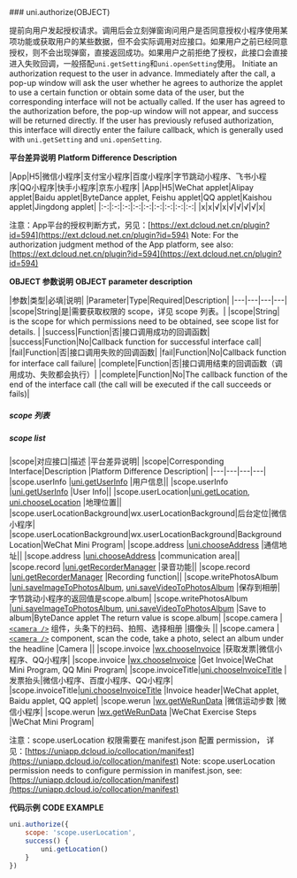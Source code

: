 <md-translatedByGoogle />
### uni.authorize(OBJECT)

提前向用户发起授权请求。调用后会立刻弹窗询问用户是否同意授权小程序使用某项功能或获取用户的某些数据，但不会实际调用对应接口。如果用户之前已经同意授权，则不会出现弹窗，直接返回成功。如果用户之前拒绝了授权，此接口会直接进入失败回调，一般搭配`uni.getSetting`和`uni.openSetting`使用。
Initiate an authorization request to the user in advance. Immediately after the call, a pop-up window will ask the user whether he agrees to authorize the applet to use a certain function or obtain some data of the user, but the corresponding interface will not be actually called. If the user has agreed to the authorization before, the pop-up window will not appear, and success will be returned directly. If the user has previously refused authorization, this interface will directly enter the failure callback, which is generally used with `uni.getSetting` and `uni.openSetting`.
 
**平台差异说明**
**Platform Difference Description**

|App|H5|微信小程序|支付宝小程序|百度小程序|字节跳动小程序、飞书小程序|QQ小程序|快手小程序|京东小程序|
|App|H5|WeChat applet|Alipay applet|Baidu applet|ByteDance applet, Feishu applet|QQ applet|Kaishou applet|Jingdong applet|
|:-:|:-:|:-:|:-:|:-:|:-:|:-:|:-:|:-:|
|x|x|√|x|√|√|√|√|x|

注意：App平台的授权判断方式，另见：[https://ext.dcloud.net.cn/plugin?id=594](https://ext.dcloud.net.cn/plugin?id=594)
Note: For the authorization judgment method of the App platform, see also: [https://ext.dcloud.net.cn/plugin?id=594](https://ext.dcloud.net.cn/plugin?id=594)

**OBJECT 参数说明**
**OBJECT parameter description**

|参数|类型|必填|说明|
|Parameter|Type|Required|Description|
|---|---|---|---|
|scope|String|是|需要获取权限的 scope，详见 scope 列表。|
|scope|String| is the scope for which permissions need to be obtained, see scope list for details. |
|success|Function|否|接口调用成功的回调函数|
|success|Function|No|Callback function for successful interface call|
|fail|Function|否|接口调用失败的回调函数|
|fail|Function|No|Callback function for interface call failure|
|complete|Function|否|接口调用结束的回调函数（调用成功、失败都会执行）|
|complete|Function|No|The callback function of the end of the interface call (the call will be executed if the call succeeds or fails)|

##### scope 列表
##### scope list

|scope|对应接口|描述	|平台差异说明|
|scope|Corresponding Interface|Description |Platform Difference Description|
|---|---|---|---|
|scope.userInfo	|[uni.getUserInfo](/api/plugins/login?id=getuserinfo)	|用户信息||
|scope.userInfo |[uni.getUserInfo](/api/plugins/login?id=getuserinfo) |User Info||
|scope.userLocation|[uni.getLocation](/api/location/location?id=getlocation), [uni.chooseLocation](/api/location/location?id=chooselocation)	|地理位置||
|scope.userLocationBackground|wx.userLocationBackground|后台定位|微信小程序|
|scope.userLocationBackground|wx.userLocationBackground|Background Location|WeChat Mini Program|
|scope.address	|[uni.chooseAddress](/api/other/choose-address)	|通信地址||
|scope.address |[uni.chooseAddress](/api/other/choose-address) |communication area||
|scope.record	|[uni.getRecorderManager](/api/media/record-manager?id=getrecordermanager)	|录音功能||
|scope.record |[uni.getRecorderManager](/api/media/record-manager?id=getrecordermanager) |Recording function||
|scope.writePhotosAlbum	|[uni.saveImageToPhotosAlbum](/api/media/image?id=saveimagetophotosalbum), [uni.saveVideoToPhotosAlbum](/api/media/video?id=savevideotophotosalbum)	|保存到相册|字节跳动小程序的返回值是scope.album|
|scope.writePhotosAlbum |[uni.saveImageToPhotosAlbum](/api/media/image?id=saveimagetophotosalbum), [uni.saveVideoToPhotosAlbum](/api/media/video?id=savevideotophotosalbum) |Save to album|ByteDance applet The return value is scope.album|
|scope.camera	|[``<camera />``](/component/camera) 组件，头条下的扫码、拍照、选择相册	|摄像头	||
|scope.camera |[``<camera />``](/component/camera) component, scan the code, take a photo, select an album under the headline |Camera ||
|scope.invoice	|[wx.chooseInvoice](https://developers.weixin.qq.com/miniprogram/dev/api/wx.chooseInvoice.html)	|获取发票|微信小程序、QQ小程序|
|scope.invoice |[wx.chooseInvoice](https://developers.weixin.qq.com/miniprogram/dev/api/wx.chooseInvoice.html) |Get Invoice|WeChat Mini Program, QQ Mini Program|
|scope.invoiceTitle|[uni.chooseInvoiceTitle](/api/other/invoice-title)		|发票抬头|微信小程序、百度小程序、QQ小程序|
|scope.invoiceTitle|[uni.chooseInvoiceTitle](/api/other/invoice-title) |Invoice header|WeChat applet, Baidu applet, QQ applet|
|scope.werun	|[wx.getWeRunData](https://developers.weixin.qq.com/miniprogram/dev/api/wx.getWeRunData.html)	|微信运动步数	|微信小程序|
|scope.werun |[wx.getWeRunData](https://developers.weixin.qq.com/miniprogram/dev/api/wx.getWeRunData.html) |WeChat Exercise Steps |WeChat Mini Program|

注意：scope.userLocation 权限需要在 manifest.json 配置 permission， 详见：[https://uniapp.dcloud.io/collocation/manifest](https://uniapp.dcloud.io/collocation/manifest)
Note: scope.userLocation permission needs to configure permission in manifest.json, see: [https://uniapp.dcloud.io/collocation/manifest](https://uniapp.dcloud.io/collocation/manifest)

**代码示例**
**CODE EXAMPLE**

```javascript
uni.authorize({
    scope: 'scope.userLocation',
    success() {
        uni.getLocation()
    }
})
```
